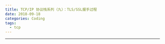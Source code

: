 ```yaml
---
title: TCP/IP 协议栈系列（九）：TLS/SSL握手过程
date: 2018-09-18 
categories: Coding
tags:
  - tcp
---
```

----------------------------------
